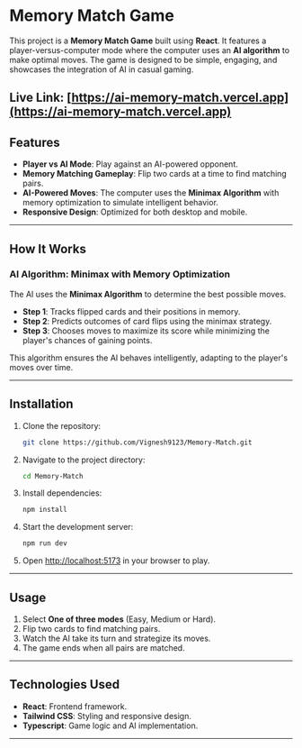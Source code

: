# Memory Match Game  

This project is a **Memory Match Game** built using **React**. It features a player-versus-computer mode where the computer uses an **AI algorithm** to make optimal moves. The game is designed to be simple, engaging, and showcases the integration of AI in casual gaming.

Live Link: [https://ai-memory-match.vercel.app](https://ai-memory-match.vercel.app)
---

## Features  

- **Player vs AI Mode**: Play against an AI-powered opponent.  
- **Memory Matching Gameplay**: Flip two cards at a time to find matching pairs.  
- **AI-Powered Moves**: The computer uses the **Minimax Algorithm** with memory optimization to simulate intelligent behavior.  
- **Responsive Design**: Optimized for both desktop and mobile.  

---
## How It Works  

### AI Algorithm: Minimax with Memory Optimization  

The AI uses the **Minimax Algorithm** to determine the best possible moves.  
- **Step 1**: Tracks flipped cards and their positions in memory.  
- **Step 2**: Predicts outcomes of card flips using the minimax strategy.  
- **Step 3**: Chooses moves to maximize its score while minimizing the player's chances of gaining points.  

This algorithm ensures the AI behaves intelligently, adapting to the player's moves over time.  

---

## Installation  

1. Clone the repository:  
   ```bash  
   git clone https://github.com/Vignesh9123/Memory-Match.git 
   ```  

2. Navigate to the project directory:  
   ```bash  
   cd Memory-Match
   ```  

3. Install dependencies:  
   ```bash  
   npm install  
   ```  

4. Start the development server:  
   ```bash  
   npm run dev  
   ```  

5. Open [http://localhost:5173](http://localhost:5173) in your browser to play.  

---

## Usage  

1. Select **One of three modes** (Easy, Medium or Hard).  
2. Flip two cards to find matching pairs.  
3. Watch the AI take its turn and strategize its moves.  
4. The game ends when all pairs are matched.  

---

## Technologies Used  

- **React**: Frontend framework.  
- **Tailwind CSS**: Styling and responsive design.  
- **Typescript**: Game logic and AI implementation.  

---
